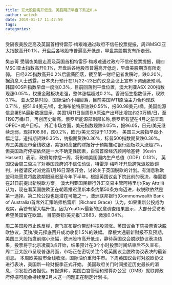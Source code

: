 ```yaml
---
title: 亚太股指高开低走，美股期货早盘下跌近0.4
author: wetech
date: 2019-01-17 11:47:59
tags: 
categories: 
---
```

受隔夜美股走高及英国首相特雷莎·梅艰难通过政府不信任投票提振，周四MSCI亚太指数高开0.1%，开盘后各地股市普遍高开低走，早盘美股期货有所走弱。
<!-- more -->
樊志菁
受隔夜美股走高及英国首相特雷莎·梅艰难通过政府不信任投票提振，周四MSCI亚太指数高开0.1%，开盘后各地股市普遍高开低走，早盘美股期货有所走弱。
日经225指数高开0.2%后震荡回落，截至第一财经记者发稿时，跌0.20%，据消息人士透露，日本央行预计在1月22~23日的议息会议上宣布下调通胀预测。韩国KOSPI指数早盘一度涨0.3%，目前回落到平盘位置，澳大利亚ASX 200指数现涨0.05%，权重金融板块走强，整体涨幅超过0.2%。香港恒生指数低开，现跌0.1%。
亚太交易时段，国际油价小幅回落，目前美国WTI原油主力合约现跌0.71%，报51.94美元/桶，北海布伦特原油跌0.55%，报60.98美元/桶。美国能源信息署EIA最新数据显示，美国1月11日当周EIA原油产出环比增加约20万桶/日，至1190万桶/日，再创历史新高。俄罗斯能源部副部长称,俄罗斯有望在4月之前实现OPEC+减产目标。
外汇市场方面，美元指数现跌0.05%，报96.05，日元/美元继续走弱，现报108.86，跌0.2%，欧元/美元交投于1.1395。
美国三大股指早盘小幅走低，道指期货跌0.35%，纳指期货跌0.36%，标普500指数期货跌0.36%。周三美国股市全线收涨，美银和高盛的财报好于预期推动银行股板块大涨超2%，但美国政府停摆依然是一大不确定性因素，白宫首席经济顾问哈塞特（Kevin Hassett）表示，政府每停摆一周，将影响美国国内生产总值（GDP）0.13%。
英国议会周三否决了对英国政府的不信任动议，特雷莎·梅呼吁开启跨党派脱欧谈判，并邀请反对派党首1月16日深夜开会，讨论关于英国脱欧的计划。有消息称欧盟可能愿意将脱欧期限延迟至今年下半年。根据英国议会下院此前的表决，梅需要在21日前提出新脱欧方案。
澳大利亚国民银行外汇交易主管阿特里尔(Ray Attrill)认为，现在看英国脱欧正在朝着推迟里斯本条约第50条方向迈进，软脱欧依然是第一选择。第二轮公投也是潜在可能之一，澳洲联邦银行(Commonwealth Bank of Australia)首席外汇策略师格雷斯（Richard Grace）认为，如果重新公投成为现实，英镑有望大幅升值，因为YouGov最新的民意调查结果显示，大部分受访者希望英国留在欧盟。
目前英镑/美元报1.2883，微涨0.04%。
 
 
周二美国股市止跌反弹，奈飞宣布提价带动科技股领涨。英国议会下院投票否决脱欧协议，英镑/美元探底回升成功收复1.5%的跌幅。
摩根大通最新财报不及预期，美国三大股指盘前缩小涨幅，欧洲股市高开低走，静待英国议会脱欧协议表决结果，投票将于北京凌晨3点开始，结果预计在3个小时投票时间结束后不久宣布。
周二亚太股市呈现普涨局面，市场正在密切关注今晚英国议会脱欧协议表决的最新消息。
本周欧美股市全线收涨，国际油价重归牛市。下周英国议会将对脱欧协议进行表决，美国新一轮财报季正式开始。
美国政府关门时间接近历史最长的消息，引发投资者担忧。有报道称，美国白宫管理和预算办公室（OMB）就联邦政府停摆可能会持续至2月末这一问题正在制定计划书。

